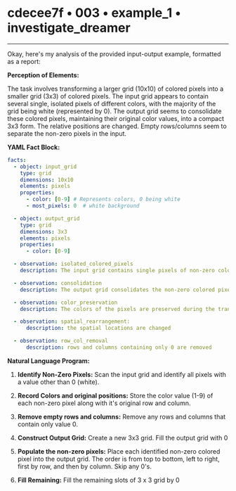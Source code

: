 # cdecee7f • 003 • example_1 • investigate_dreamer

---
Okay, here's my analysis of the provided input-output example, formatted as a report:

**Perception of Elements:**

The task involves transforming a larger grid (10x10) of colored pixels into a smaller grid (3x3) of colored pixels. The input grid appears to contain several single, isolated pixels of different colors, with the majority of the grid being white (represented by 0). The output grid seems to consolidate these colored pixels, maintaining their original color values, into a compact 3x3 form. The relative positions are changed. Empty rows/columns seem to separate the non-zero pixels in the input.

**YAML Fact Block:**



```yaml
facts:
  - object: input_grid
    type: grid
    dimensions: 10x10
    elements: pixels
    properties:
      - color: [0-9] # Represents colors, 0 being white
      - most_pixels: 0  # white background

  - object: output_grid
    type: grid
    dimensions: 3x3
    elements: pixels
    properties:
      - color: [0-9]

  - observation: isolated_colored_pixels
    description: The input grid contains single pixels of non-zero color, isolated by white (0) pixels.

  - observation: consolidation
    description: The output grid consolidates the non-zero colored pixels from the input grid.

  - observation: color_preservation
    description: The colors of the pixels are preserved during the transformation.

  - observation: spatial_rearrangement:
      description: the spatial locations are changed

  - observation: row_col_removal
      description: rows and columns containing only 0 are removed
```



**Natural Language Program:**

1. **Identify Non-Zero Pixels:** Scan the input grid and identify all pixels with a value other than 0 (white).

2. **Record Colors and original positions:** Store the color value (1-9) of each non-zero pixel along with it's original row and column.

3. **Remove empty rows and columns:** Remove any rows and columns that contain only value 0.

4. **Construct Output Grid:** Create a new 3x3 grid. Fill the output grid with 0

5. **Populate the non-zero pixels:** Place each identified non-zero colored pixel into the output grid. The order is from top to bottom, left to right, first by row, and then by column. Skip any 0's.

6. **Fill Remaining:** Fill the remaining slots of 3 x 3 grid by 0

